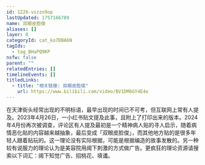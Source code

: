 ```yaml
---
id: 1226-vszzo9op
lastUpdated: 1757166789
name: 双眼皮脸俊
aliases: []
layer: 8
categoryId: cat_ko7DBA6N
tagIds:
  - tag_BHaPQ9KP
nsfw: false
parent: ""
relatedEntries: []
timelineEvents: []
titledLinks:
  - title: "相关链接: 双眼皮脸俊"
    url: https://www.bilibili.com/video/BV1DM6GY4E4e
---
```


在天津街头经常出现的不明标语，最早出现的时间已不可考，但互联网上常有人提及。2023年4月26日，一小红书贴文提及此事，且附上了打印出来的版本。2024年4月份再次被调查，评论区有人提及最初是一个精神病人贴的寻人启示，随着病情恶化贴的内容越来越抽象，最后变成「双眼皮脸俊」，而其他地方贴的是很多年轻人跟着贴玩的。这一理论没有实际根据，可能是根据编造的故事发散的。另一种较有说服力的理论认为是美容院用阈下刺激的方式做广告。更疯狂的理论资源请搜索以下词汇：阈下知觉广告、招桃花、填谶。
